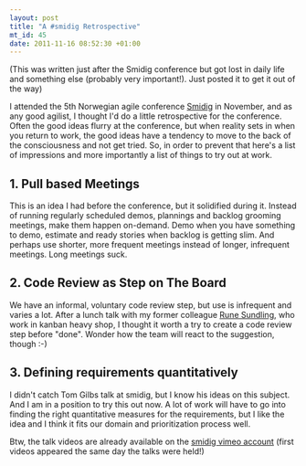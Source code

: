 ```yaml
--- 
layout: post
title: "A #smidig Retrospective"
mt_id: 45
date: 2011-11-16 08:52:30 +01:00
---
```

(This was written just after the Smidig conference but got lost in daily life and something else (probably very important!). Just posted it to get it out of the way)

I attended the 5th Norwegian agile conference [Smidig](http://smidig2011.no/) in November, and as any good agilist, I thought I'd do a little retrospective for the conference. Often the good ideas flurry at the conference, but when reality sets in when you return to work, the good ideas have a tendency to move to the back of the consciousness and not get tried. So, in order to prevent that here's a list of impressions and more importantly a list of things to try out at work.

## 1. Pull based Meetings
This is an idea I had before the conference, but it solidified during it. Instead of running regularly scheduled demos, plannings and backlog grooming meetings, make them happen on-demand. Demo when you have something to demo, estimate and ready stories when backlog is getting slim. And perhaps use shorter, more frequent meetings instead of longer, infrequent meetings. Long meetings suck. 

## 2. Code Review as Step on The Board
We have an informal, voluntary code review step, but use is infrequent and varies a lot. After a lunch talk with my former colleague [Rune Sundling](http://rune-sundling.blogspot.com/), who work in kanban heavy shop, I thought it worth a try to create a code review step before "done". Wonder how the team will react to the suggestion, though :-)

## 3. Defining requirements quantitatively
I didn't catch Tom Gilbs talk at smidig, but I know his ideas on this subject. And I am in a position to try this out now. A lot of work will have to go into finding the right quantitative measures for the requirements, but I like the idea and I think it fits our domain and prioritization process well.

Btw, the talk videos are already available on the [smidig vimeo account](http://vimeo.com/smidig) (first videos appeared the same day the talks were held!) 

